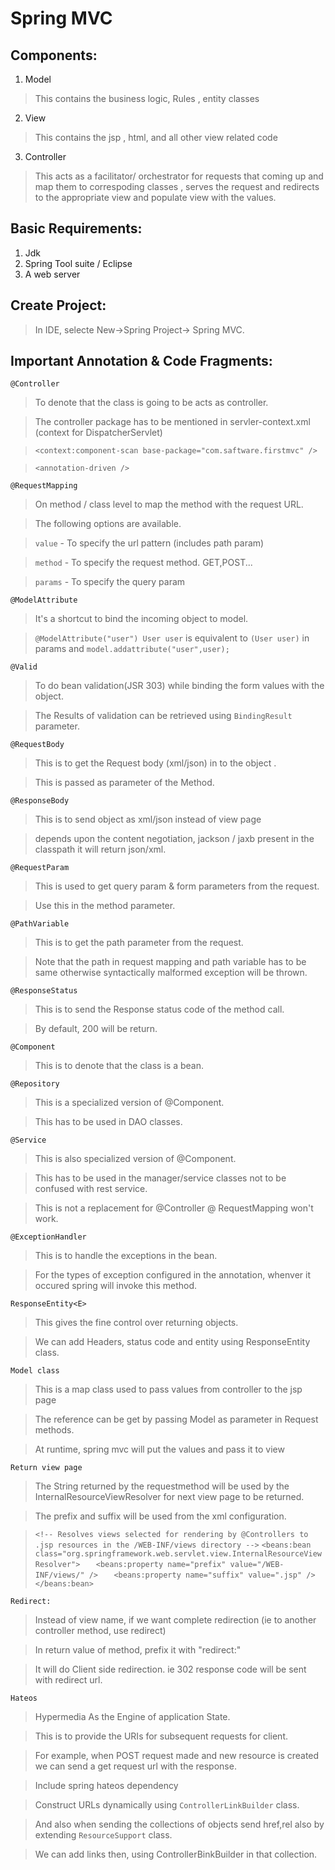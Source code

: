 Spring MVC
============

Components:
-----------

1. Model

  > This contains the business logic, Rules , entity classes

2. View 

  > This contains the jsp , html, and all other view related code

3. Controller

  > This acts as a facilitator/ orchestrator for requests that coming up and map them to correspoding classes , serves the request and redirects to the appropriate view and populate view with the values.
  
Basic Requirements:
-------------------

1. Jdk
2. Spring Tool suite / Eclipse
3. A web server

Create Project:
---------------

> In IDE, selecte New->Spring Project-> Spring MVC.

Important Annotation & Code Fragments:
--------------------------------------

`@Controller` 

> To denote that the class is going to be acts as controller.

> The controller package has to be mentioned in servler-context.xml (context for DispatcherServlet)

> ` <context:component-scan base-package="com.saftware.firstmvc" /> `

> ` <annotation-driven /> `


`@RequestMapping` 

> On method / class level to map the method with the request URL.

> The following options are available.

> `value` - To specify the url pattern (includes path param)

> `method` - To specify the request method. GET,POST...

> `params` - To specify the query param

`@ModelAttribute`

> It's a shortcut to bind the incoming object to model.

> `@ModelAttribute("user") User user` is equivalent to `(User user)` in params and `model.addattribute("user",user);`

`@Valid`

> To do bean validation(JSR 303) while binding the form values with the object.

> The Results of validation can be retrieved using `BindingResult` parameter.

`@RequestBody`

> This is to get the Request body (xml/json) in to the object .

> This is passed as parameter of the Method.


`@ResponseBody`

> This is to send object as xml/json instead of view page

> depends upon the content negotiation, jackson / jaxb present in the classpath it will return json/xml.

`@RequestParam`

> This is used to get query param & form parameters from the request.

> Use this in the method parameter.

`@PathVariable`

> This is to get the path parameter from the request.

> Note that the path in request mapping and path variable has to be same otherwise syntactically malformed exception will be thrown.


`@ResponseStatus`

> This is to send the Response status code of the method call.

> By default, 200 will be return.

`@Component`

> This is to denote that the class is a bean.

`@Repository`

> This is a specialized version of @Component.

> This has to be used in DAO classes.

`@Service`

> This is also specialized version of @Component.

> This has to be used in the manager/service classes not to be confused with rest service.

> This is not a replacement for @Controller @ RequestMapping won't work.

`@ExceptionHandler`

> This is to handle the exceptions in the bean.

> For the types of exception configured in the annotation, whenver it occured spring will invoke this method.

`ResponseEntity<E>`

> This gives the fine control over returning objects.

> We can add Headers, status code and entity using ResponseEntity class.

`Model class` 

> This is a map class used to pass values from controller to the jsp page

> The reference can be get by passing Model as parameter in Request methods.

> At runtime, spring mvc will put the values and pass it to view

`Return view page`

> The String returned by the requestmethod will be used by the InternalResourceViewResolver for next view page to be returned.

> The prefix and suffix will be used from the xml configuration.

> `<!-- Resolves views selected for rendering by @Controllers to .jsp resources in the /WEB-INF/views directory -->`
>	`<beans:bean class="org.springframework.web.servlet.view.InternalResourceViewResolver">`
>	`	<beans:property name="prefix" value="/WEB-INF/views/" />`
>	`	<beans:property name="suffix" value=".jsp" />`
>	`</beans:bean>`

`Redirect:`

> Instead of view name, if we want complete redirection (ie to another controller method, use redirect)

> In return value of method, prefix it with "redirect:"

> It will do Client side redirection. ie 302 response code will be sent with redirect url.


`Hateos`

> Hypermedia As the Engine of application State.

> This is to provide the URIs for subsequent requests for client.

> For example, when POST request made and new resource is created we can send a get request url with the response.

> Include spring hateos dependency

> Construct URLs dynamically using `ControllerLinkBuilder` class.

> And also when sending the collections of objects send href,rel also by extending `ResourceSupport` class.

> We can add links then, using ControllerBinkBuilder in that collection.



